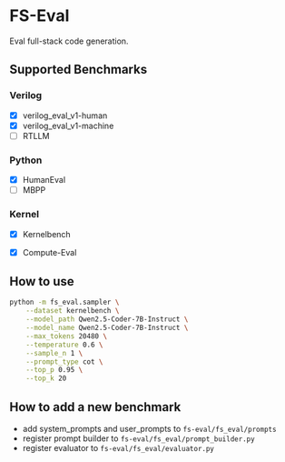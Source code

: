 # FS-Eval

Eval full-stack code generation.


## Supported Benchmarks

### Verilog

- [x] verilog_eval_v1-human
- [x] verilog_eval_v1-machine
- [ ] RTLLM

### Python
- [x] HumanEval
- [ ] MBPP

### Kernel
- [x] Kernelbench
- [x] Compute-Eval


## How to use

```bash
python -m fs_eval.sampler \
    --dataset kernelbench \
    --model_path Qwen2.5-Coder-7B-Instruct \
    --model_name Qwen2.5-Coder-7B-Instruct \
    --max_tokens 20480 \
    --temperature 0.6 \
    --sample_n 1 \
    --prompt_type cot \
    --top_p 0.95 \
    --top_k 20
```

## How to add a new benchmark

- add system_prompts and user_prompts to `fs-eval/fs_eval/prompts`
- register prompt builder to `fs-eval/fs_eval/prompt_builder.py`
- register evaluator to `fs-eval/fs_eval/evaluator.py`